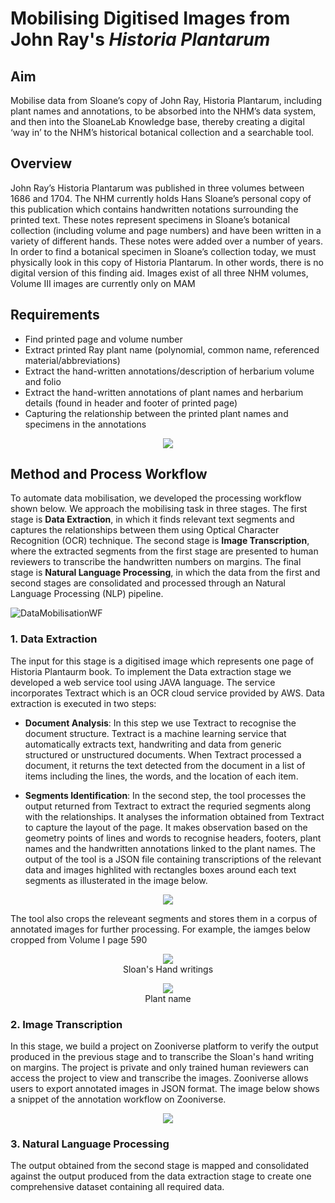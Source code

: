 # Mobilising Digitised Images from John Ray's *Historia Plantarum* 

## Aim ##

Mobilise data from Sloane’s copy of John Ray, Historia Plantarum, including plant names and annotations, to be absorbed into the NHM’s data system,
and then into the SloaneLab Knowledge base, thereby creating a digital ‘way in’ to the NHM’s historical botanical collection and a searchable tool.

## Overview ##
John Ray’s Historia Plantarum was published in three volumes between 1686 and 1704. The NHM currently holds Hans Sloane’s personal copy of this publication
which contains handwritten notations surrounding the printed text. These notes represent specimens in Sloane’s botanical collection 
(including volume and page numbers) and have been written in a variety of different hands. These notes were added over a number of years. 
In order to find a botanical specimen in Sloane’s collection today, we must physically look in this copy of Historia Plantarum. 
In other words, there is no digital version of this finding aid. Images exist of all three NHM volumes, Volume III images are currently only on MAM

## Requirements ##

*	Find printed page and volume number
*	Extract printed Ray plant name (polynomial, common name, referenced material/abbreviations)
*	Extract the hand-written annotations/description of herbarium volume and folio
*	Extract the hand-written annotations of plant names and herbarium details (found in header and footer of printed page)
*	Capturing the relationship between the printed plant names and specimens in the annotations

<p align="center">
<img src="https://user-images.githubusercontent.com/30471029/198874100-85a2c604-8a94-4afc-8dfc-882a16aeefb9.png"/>
</p>

## Method and Process Workflow ##

To automate data mobilisation, we developed the processing workflow shown below. We approach the mobilising task in three stages. The first stage is **Data Extraction**, in which it finds relevant text segments and captures the relationships between them using Optical Character Recognition (OCR) technique. The second stage is **Image Transcription**, where the extracted segments from the first stage are presented to human reviewers to transcribe the handwritten numbers on margins. The final stage is **Natural Language Processing**, in which the data from the first and second stages are consolidated and processed through an Natural Language Processing (NLP) pipeline.

![DataMobilisationWF](https://user-images.githubusercontent.com/30471029/198874961-28218e6e-f3aa-4ce8-9c0e-a36c121e1ad6.png)


### 1. Data Extraction ###

The input for this stage is a digitised image which represents one page of Historia Plantaurm book. To implement the Data extraction stage we developed a web service tool using JAVA language. The service incorporates Textract which is an OCR cloud service provided by AWS. Data extraction is executed in two steps:

* **Document Analysis**: In this step we use Textract to recognise the document structure. Textract is a machine learning service that automatically extracts text, handwriting and data from generic structured or unstructured documents. When Textract processed a document, it returns the text detected  from the document in a list of items including the lines, the words, and the location of each item. 

* **Segments Identification**:
In the second step, the tool processes the output returned from Textract to extract the requried segments along with the relationships. It analyses the information obtained from Textract to capture the layout of the page. It makes observation based on the geometry points of lines and words to recognise headers, footers, plant names and the handwritten annotations linked to the plant names. The output of the tool is a JSON file containing transcriptions of the relevant data and images highlited with rectangles boxes around each text segments as illusterated in the image below.


<p align="center">
  <img src="https://user-images.githubusercontent.com/30471029/198893227-8ab68021-5912-4f80-ad13-708c866816f2.png"/>
</p>

The tool also crops the releveant segments and stores them in a corpus of annotated images for further processing. For example, the iamges below cropped from Volume I page 590 

<p align="center">
<img src="https://user-images.githubusercontent.com/30471029/198893288-10e67fe9-7cf9-4373-a0ba-0db7796c7f8b.png" />
  </br>
  Sloan's Hand writings 
</p>
 <p align="center">         
<img src="https://user-images.githubusercontent.com/30471029/198893295-5f7e9ee5-7fb7-4314-be79-a85328690b29.png"/>
  </br>
  Plant name
</p>


### 2. Image Transcription ###
In this stage, we build a project on Zooniverse platform to verify the output produced in the previous stage and to transcribe the Sloan's hand writing on margins. The project is private and only trained human reviewers can access the project to view and transcribe the images. Zooniverse allows users to export annotated images in JSON format. The image below shows a snippet of the annotation workflow on Zooniverse.

<p align="center">
  <img src="https://user-images.githubusercontent.com/30471029/198894393-f69edc86-e7e6-4fa0-963b-5a487cbb6789.png" />
  </p>


### 3. Natural Language Processing ###

The output obtained from the second stage is mapped and consolidated against the output produced from the data extraction stage to create one comprehensive dataset containing all required data.


